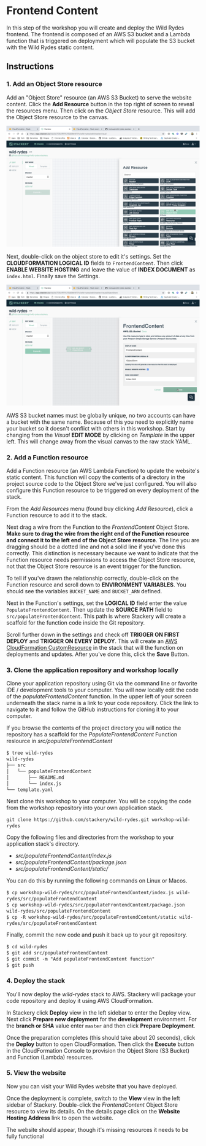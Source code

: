 # Frontend Content
In this step of the workshop you will create and deploy the Wild Rydes frontend. The frontend is composed of an AWS S3 bucket and a Lambda function that is triggered on deployment which will populate the S3 bucket with the Wild Rydes static content.

## Instructions

### 1. Add an Object Store resource
Add an "Object Store" resource (an AWS S3 Bucket) to serve the website content. Click the **Add Resource** button in the top right of screen to reveal the resources menu. Then click on the *Object Store* resource. This will add the Object Store resource to the canvas.

![Add Object Store](./images/01-object-store.png)

Next, double-click on the object store to edit it's settings. Set the **CLOUDFORMATION LOGICAL ID** fields to `FrontendContent`. Then click **ENABLE WEBSITE HOSTING** and leave the value of **INDEX DOCUMENT** as `index.html`. Finally save the Settings.

<!-- FIXME: Cloudformation Logica ID is wrong-->
![Configure Object Store](./images/01-object-store-config.png)

AWS S3 bucket names must be globally unique, no two accounts can have a bucket with the same name. Because of this you need to explicitly name your bucket so it doesn't conflict with others in this workshop. Start by changing from the *Visual* **EDIT MODE** by clicking on *Template* in the upper left. This will change away from the visual canvas to the raw stack YAML.

<!-- FIXME: IMAGE -->

<!-- FIXME: remove once Stackery pushes out change to add AWS::AccountId automatically
Find the *FrontendContent* resource (you can use Ctrl+F to search for it) and append `${AWS::AccountId}` to the existing **BucketName** value. Once you've done that, click the **Commit** button and then click the **Commit and Push** button.

Old resource:

```yaml
FrontendContent:
  Type: AWS::S3::Bucket
  Properties:
    BucketName: !Sub ${AWS::StackName}-frontendcontent
```

New resource:

```yaml
FrontendContent:
  Type: AWS::S3::Bucket
  Properties:
    BucketName: !Sub ${AWS::StackName}-frontendcontent-${AWS::AccountId}
```
-->

### 2. Add a Function resource
Add a Function resource (an AWS Lambda Function) to update the website's static content. This function will copy the contents of a directory in the project source code to the Object Store we've just configured. You will also configure this Function resource to be triggered on every deployment of the stack.

From the *Add Resources* menu (found buy clicking *Add Resource*), click a Function resource to add it to the stack.

<!-- FIXME: IMAGE -->

Next drag a wire from the Function to the *FrontendContent* Object Store. **Make sure to drag the wire from the right end of the Function resource and connect it to the left end of the Object Store resource**. The line you are dragging should be a dotted line and not a solid line if you've done this correctly. This distinction is necessary because we want to indicate that the Function resource needs permissions to access the Object Store resource, not that the Object Store resource is an event trigger for the function.

<!-- FIXME: IMAGE -->

To tell if you've drawn the relationship correctly, double-click on the Function resource and scroll down to **ENVIRONMENT VARIABLES**. You should see the variables `BUCKET_NAME` and `BUCKET_ARN` defined.

Next in the Function's settings, set the **LOGICAL ID** field enter the value `PopulateFrontendContent`. Then update the **SOURCE PATH** field to `src/populateFrontendContent`. This path is where Stackery will create a scaffold for the function code inside the Git repository.


Scroll further down in the settings and check off **TRIGGER ON FIRST DEPLOY** and **TRIGGER ON EVERY DEPLOY**. This will create an [AWS CloudFormation CustomResource](https://docs.aws.amazon.com/AWSCloudFormation/latest/UserGuide/aws-resource-cfn-customresource.html) in the stack that will the function on deployments and updates. After you've done this, click the **Save** Button.

<!-- FIXME: IMAGE -->


### 3. Clone the application repository and workshop locally

Clone your application repository using Git via the command line or favorite IDE / development tools to your computer. You will now locally edit the code of the _populateFrontendContent_ function. In the upper left of your screen underneath the stack name is a link to your code repository. Click the link to navigate to it and follow the GitHub instructions for cloning it to your computer.

<!-- FIXME: IMAGE -->

If you browse the contents of the project directory you will notice the repository has a scaffold for the _PopulateFrontendContent_ Function reslource in _src/populateFrontendContent_
```
$ tree wild-rydes
wild-rydes
├── src
│   └── populateFrontendContent
│       ├── README.md
│       └── index.js
└── template.yaml
```

Next clone this workshop to your computer. You will be copying the code from the workshop repository into your own application stack.

<!-- FIXME: Perhaps we change the stackery repo name? -->
```
git clone https://github.com/stackery/wild-rydes.git workshop-wild-rydes
```

Copy the following files and directories from the workshop to your application stack's directory.

* *src/populateFrontendContent/index.js*
* *src/populateFrontendContent/package.json*
* *src/populateFrontendContent/static/*

You can do this by running the following commands on Linux or Macos.

```
$ cp workshop-wild-rydes/src/populateFrontendContent/index.js wild-rydes/src/populateFrontendContent
$ cp workshop-wild-rydes/src/populateFrontendContent/package.json wild-rydes/src/populateFrontendContent
$ cp -R workshop-wild-rydes/src/populateFrontendContent/static wild-rydes/src/populateFrontendContent
```

Finally, commit the new code and push it back up to your git repository.

```
$ cd wild-rydes
$ git add src/populateFrontendContent
$ git commit -m "Add populateFrontendContent function"
$ git push
```

### 4. Deploy the stack
You'll now deploy the *wild-rydes* stack to AWS. Stackery will package your code repository and deploy it using AWS CloudFormation.

In Stackery click **Deploy** view in the left sidebar to enter the Deploy view. Next click **Prepare new deployment** for the **development** environment. For the **branch or SHA** value enter `master` and then click **Prepare Deployment**.
<!-- FIXME: IMAGE -->

Once the preparation completes (this should take about 20 seconds), click the **Deploy** button to open CloudFormation. Then click the **Execute** button in the CloudFormation Console to provision the Object Store (S3 Bucket) and Function (Lambda) resources.
<!-- FIXME: IMAGE -->

<!-- FIXME: IMAGE -->

### 5. View the website
Now you can visit your Wild Rydes website that you have deployed.

Once the deployment is complete, switch to the **View** view in the left sidebar of Stackery. Double-click the *FrontendContent* Object Store resource to view its details. On the details page click on the **Website Hosting Address** link to open the website.

<!-- FIXME: IMAGE -->

The website should appear, though it's missing resources it needs to be fully functional
<!-- FIXME: IMAGE -->

